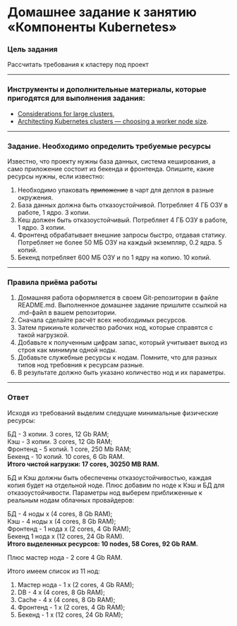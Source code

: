 # Домашнее задание к занятию «Компоненты Kubernetes»

### Цель задания

Рассчитать требования к кластеру под проект

------

### Инструменты и дополнительные материалы, которые пригодятся для выполнения задания:

- [Considerations for large clusters](https://kubernetes.io/docs/setup/best-practices/cluster-large/),
- [Architecting Kubernetes clusters — choosing a worker node size](https://learnk8s.io/kubernetes-node-size).

------

### Задание. Необходимо определить требуемые ресурсы
Известно, что проекту нужны база данных, система кеширования, а само приложение состоит из бекенда и фронтенда. Опишите, какие ресурсы нужны, если известно:

1. Необходимо упаковать ~~приложение~~ в чарт для деплоя в разные окружения. 
2. База данных должна быть отказоустойчивой. Потребляет 4 ГБ ОЗУ в работе, 1 ядро. 3 копии. 
3. Кеш должен быть отказоустойчивый. Потребляет 4 ГБ ОЗУ в работе, 1 ядро. 3 копии. 
4. Фронтенд обрабатывает внешние запросы быстро, отдавая статику. Потребляет не более 50 МБ ОЗУ на каждый экземпляр, 0.2 ядра. 5 копий. 
5. Бекенд потребляет 600 МБ ОЗУ и по 1 ядру на копию. 10 копий.

----

### Правила приёма работы

1. Домашняя работа оформляется в своем Git-репозитории в файле README.md. Выполненное домашнее задание пришлите ссылкой на .md-файл в вашем репозитории.
2. Сначала сделайте расчёт всех необходимых ресурсов.
3. Затем прикиньте количество рабочих нод, которые справятся с такой нагрузкой.
4. Добавьте к полученным цифрам запас, который учитывает выход из строя как минимум одной ноды. 
5. Добавьте служебные ресурсы к нодам. Помните, что для разных типов нод требовния к ресурсам разные. 
6. В результате должно быть указано количество нод и их параметры.

----
 
### Ответ

Исходя из требований выделим следущие минимальные физические ресурсы:

БД - 3 копии. 3 cores, 12 Gb RAM;\
Кэш - 3 копии. 3 cores, 12 Gb RAM;\
Фронтенд - 5 копий. 1 core, 250 Mb RAM;\
Бекенд - 10 копий. 10 cores, 6 Gb RAM.\
**Итого чистой нагрузки: 17 cores, 30250 MB RAM.**

БД и Кэш должны быть обеспечены отказоустойчивостью, каждая копия будет на отдельной ноде. Плюс добавим по ноде к Кэш и БД для отказоустойчивости. Параметры нод выберем приближенные к реальным нодам облачных провайдеров:


БД - 4 ноды x (4 cores, 8 Gb RAM);\
Кэш - 4 ноды x (4 cores, 8 Gb RAM);\
Фронтенд - 1 нода x (2 cores, 4 Gb RAM);\
Бекенд  1 нода x (12 cores, 24 Gb RAM).\
**Итого выделенных ресурсов: 10 nodes, 58 Cores, 92 Gb RAM.**

Плюс мастер нода - 2 core 4 Gb RAM.

Итого имеем список из 11 нод:

1) Мастер нода - 1 x (2 cores, 4 Gb RAM);
2) DB - 4 x (4 cores, 8 Gb RAM);
3) Cache - 4 x (4 cores, 8 Gb RAM);
4) Фронтенд - 1 x (2 cores, 4 Gb RAM);
5) Бекенд - 1 x (12 cores, 24 Gb RAM);

